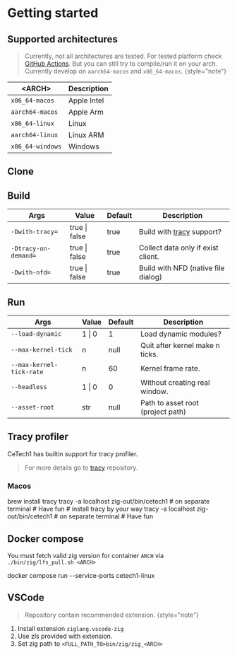 # Getting started

## Supported architectures

> Currently, not all architectures are tested.
> For tested platform check [GitHub Actions](https://github.com/cyberegoorg/cetech1/actions/workflows/ci.yaml).
> But you can still try to compile/run it on your arch.
> Currently develop on `aarch64-macos` and `x86_64-macos`.
> {style="note"}

| \<ARCH\>         | Description |
|------------------|-------------|
| `x86_64-macos`   | Apple Intel |
| `aarch64-macos`  | Apple Arm   |
| `x86_64-linux`   | Linux       |
| `aarch64-linux`  | Linux ARM   |
| `x86_64-windows` | Windows     |

## Clone

<tabs>
    <tab title="MacOS/Linux">
        <code-block lang="bash" src="getting-started/clone.sh"></code-block>
    </tab>
</tabs>

## Build

<tabs>
    <tab title="MacOS/Linux">
        <code-block lang="bash" src="getting-started/build.sh"></code-block>
    </tab>
</tabs>

| Args                 | Value         | Default | Description                                  |
|----------------------|---------------|---------|----------------------------------------------|
| `-Dwith-tracy=`      | true \| false | true    | Build with [tracy](#tracy-profiler) support? |
| `-Dtracy-on-demand=` | true \| false | true    | Collect data only if exist client.           |
| `-Dwith-nfd=`        | true \| false | true    | Build with NFD (native file dialog)          |

## Run

<tabs>
    <tab title="MacOS/Linux">
        <code-block lang="bash" src="getting-started/run.sh"></code-block>
    </tab>
</tabs>

| Args                     | Value  | Default | Description                       |
|--------------------------|--------|---------|-----------------------------------|
| `--load-dynamic`         | 1 \| 0 | 1       | Load dynamic modules?             |
| `--max-kernel-tick`      | n      | null    | Quit after kernel make n ticks.   |
| `--max-kernel-tick-rate` | n      | 60      | Kernel frame rate.                |
| `--headless`             | 1 \| 0 | 0       | Without creating real window.     |
| `--asset-root`           | str    | null    | Path to asset root (project path) |

## Tracy profiler

CeTech1 has builtin support for tracy profiler.

> For more details go to [tracy](https://github.com/wolfpld/tracy) repository.

### Macos

<tabs>
    <tab title="MacOS">
        <code-block lang="bash">
            brew install tracy
            tracy -a localhost
            zig-out/bin/cetech1 # on separate terminal
            # Have fun
        </code-block>
    </tab>
    <tab title="Linux">
        <code-block lang="bash">
            # install tracy by your way
            tracy -a localhost
            zig-out/bin/cetech1 # on separate terminal
            # Have fun
        </code-block>
    </tab>
</tabs>

## Docker compose

You must fetch valid zig version for container `ARCH` via `./bin/zig/lfs_pull.sh <ARCH>`

<tabs>
    <tab title="MacOS/Linux">
        <code-block lang="bash">docker compose run --service-ports cetech1-linux</code-block>
    </tab>
</tabs>

## VSCode

> Repository contain recommended extension.
> {style="note"}

1. Install extension `ziglang.vscode-zig`
2. Use zls provided with extension.
3. Set zig path to `<FULL_PATH_TO>bin/zig/zig_<ARCH>`
